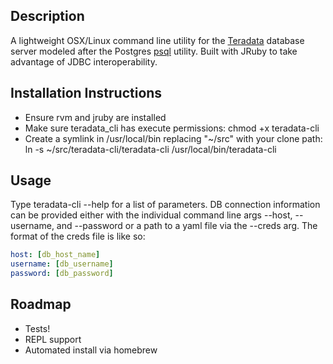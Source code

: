 Description
-------------------------
A lightweight OSX/Linux command line utility for the [Teradata](http://www.teradata.com/) database server modeled after the Postgres [psql](http://www.postgresql.org/docs/9.2/static/app-psql.html) utility. Built with JRuby to take advantage of JDBC interoperability.


Installation Instructions
-------------------------
* Ensure rvm and jruby are installed
* Make sure teradata_cli has execute permissions: 
  chmod +x teradata-cli
* Create a symlink in /usr/local/bin replacing "~/src" with your clone path:
  ln -s ~/src/teradata-cli/teradata-cli /usr/local/bin/teradata-cli

Usage
--------------------------
Type teradata-cli --help for a list of parameters.
DB connection information can be provided either with the individual command line args --host, --username, and --password or a path to a yaml file via the --creds arg. The format of the creds file is like so:

```yaml
host: [db_host_name]
username: [db_username]
password: [db_password]
```

Roadmap
--------------------------
* Tests!
* REPL support
* Automated install via homebrew